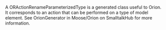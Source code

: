 A ORActionRenameParameterizedType is a generated class useful to Orion. It corresponds to an action that can be performed on a type of model element. See OrionGenerator in Moose/Orion on SmalltalkHub for more information.